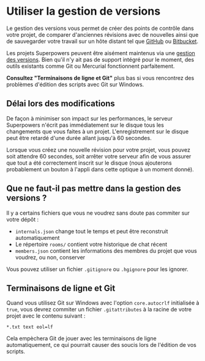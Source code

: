# Utiliser la gestion de versions

Le gestion des versions vous permet de créer des points de contrôle dans votre projet, de comparer d'anciennes révisions avec de nouvelles ainsi que de sauvegarder votre travail sur un hôte distant tel que [GitHub](https://github.com/) ou [Bitbucket](https://bitbucket.org/).

Les projets Superpowers peuvent être aisément maintenus via une [gestion des versions](https://fr.wikipedia.org/wiki/Gestion_de_versions). Bien qu'il n'y ait pas de support intégré pour le moment, des outils existants comme Git ou Mercurial fonctionnent parfaitement.

<div class="note">
  <b>Consultez "Terminaisons de ligne et Git"</b> plus bas si vous rencontrez des problèmes d'édition des scripts avec Git sur Windows.
</div>

## Délai lors des modifications

De façon à minimiser son impact sur les performances, le serveur Superpowers n'écrit pas immédiatement sur le disque tous les changements que vous faites à un projet. L'enregistrement sur le disque peut être retardé d'une durée allant jusqu'à 60 secondes.

Lorsque vous créez une nouvelle révision pour votre projet, vous pouvez soit attendre 60 secondes, soit arrêter votre serveur afin de vous assurer que tout a été correctement inscrit sur le disque (nous ajouterons probablement un bouton à l'appli dans cette optique à un moment donné).

## Que ne faut-il pas mettre dans la gestion des versions ?

Il y a certains fichiers que vous ne voudrez sans doute pas commiter sur votre dépôt :

  * `internals.json` change tout le temps et peut être reconstruit automatiquement
  * Le répertoire `rooms/` contient votre historique de chat récent
  * `members.json` contient les informations des membres du projet que vous voudrez, ou non, conserver

Vous pouvez utiliser un fichier `.gitignore` ou `.hgignore` pour les ignorer.

## Terminaisons de ligne et Git

Quand vous utilisez Git sur Windows avec l'option `core.autocrlf` initialisée à `true`, vous devrez commiter un fichier `.gitattributes` à la racine de votre projet avec le contenu suivant :

```
*.txt text eol=lf
```

Cela empèchera Git de jouer avec les terminaisons de ligne automatiquement, ce qui pourrait causer des soucis lors de l'édition de vos scripts.
